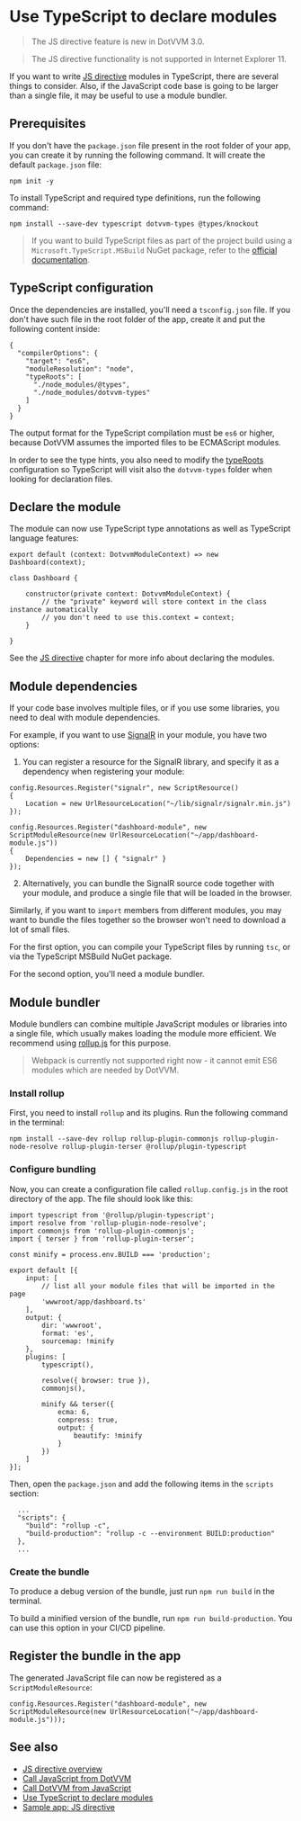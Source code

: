 # Use TypeScript to declare modules

> The JS directive feature is new in DotVVM 3.0. 

> The JS directive functionality is not supported in Internet Explorer 11. 

If you want to write [JS directive](overview) modules in TypeScript, there are several things to consider. Also, if the JavaScript code base is going to be larger than a single file, it may be useful to use a module bundler.

## Prerequisites

If you don't have the `package.json` file present in the root folder of your app, you can create it by running the following command. It will create the default `package.json` file:

```
npm init -y
```

To install TypeScript and required type definitions, run the following command:

```
npm install --save-dev typescript dotvvm-types @types/knockout
```

> If you want to build TypeScript files as part of the project build using a `Microsoft.TypeScript.MSBuild` NuGet package, refer to the [official documentation](https://www.typescriptlang.org/docs/handbook/integrating-with-build-tools.html#nuget).

## TypeScript configuration

Once the dependencies are installed, you'll need a `tsconfig.json` file. If you don't have such file in the root folder of the app, create it and put the following content inside:

```
{
  "compilerOptions": {
    "target": "es6",
    "moduleResolution": "node",
    "typeRoots": [
      "./node_modules/@types", 
      "./node_modules/dotvvm-types"
    ]
  }
}
```

The output format for the TypeScript compilation must be `es6` or higher, because DotVVM assumes the imported files to be ECMAScript modules. 

In order to see the type hints, you also need to modify the [typeRoots](https://www.typescriptlang.org/tsconfig#typeRoots) configuration so TypeScript will visit also the `dotvvm-types` folder when looking for declaration files.

## Declare the module

The module can now use TypeScript type annotations as well as TypeScript language features:

```JS
export default (context: DotvvmModuleContext) => new Dashboard(context);

class Dashboard {

    constructor(private context: DotvvmModuleContext) {
        // the "private" keyword will store context in the class instance automatically
        // you don't need to use this.context = context;
    }

}
```

See the [JS directive](overview) chapter for more info about declaring the modules.

## Module dependencies

If your code base involves multiple files, or if you use some libraries, you need to deal with module dependencies.

For example, if you want to use [SignalR](https://docs.microsoft.com/en-us/aspnet/core/signalr/introduction?view=aspnetcore-5.0) in your module, you have two options:

1. You can register a resource for the SignalR library, and specify it as a dependency when registering your module:

```CSHARP
config.Resources.Register("signalr", new ScriptResource()
{
    Location = new UrlResourceLocation("~/lib/signalr/signalr.min.js")
});

config.Resources.Register("dashboard-module", new ScriptModuleResource(new UrlResourceLocation("~/app/dashboard-module.js"))
{
    Dependencies = new [] { "signalr" }
});
```

2. Alternatively, you can bundle the SignalR source code together with your module, and produce a single file that will be loaded in the browser. 

Similarly, if you want to `import` members from different modules, you may want to bundle the files together so the browser won't need to download a lot of small files.

For the first option, you can compile your TypeScript files by running `tsc`, or via the TypeScript MSBuild NuGet package. 

For the second option, you'll need a module bundler. 

## Module bundler

Module bundlers can combine multiple JavaScript modules or libraries into a single file, which usually makes loading the module more efficient. We recommend using [rollup.js](https://rollupjs.org/guide/en/) for this purpose. 

> Webpack is currently not supported right now - it cannot emit ES6 modules which are needed by DotVVM.

### Install rollup

First, you need to install `rollup` and its plugins. Run the following command in the terminal:

```
npm install --save-dev rollup rollup-plugin-commonjs rollup-plugin-node-resolve rollup-plugin-terser @rollup/plugin-typescript
```

### Configure bundling

Now, you can create a configuration file called `rollup.config.js` in the root directory of the app. The file should look like this:

```JS
import typescript from '@rollup/plugin-typescript';
import resolve from 'rollup-plugin-node-resolve';
import commonjs from 'rollup-plugin-commonjs';
import { terser } from 'rollup-plugin-terser';

const minify = process.env.BUILD === 'production';

export default [{
    input: [
        // list all your module files that will be imported in the page
        'wwwroot/app/dashboard.ts'
    ],
    output: {
        dir: 'wwwroot',
        format: 'es',
        sourcemap: !minify
    },
    plugins: [
        typescript(),

        resolve({ browser: true }),
        commonjs(),

        minify && terser({
            ecma: 6,
            compress: true,
            output: {
                beautify: !minify
            }
        })
    ] 
}];
```

Then, open the `package.json` and add the following items in the `scripts` section:

```JS
  ...
  "scripts": {
    "build": "rollup -c",
    "build-production": "rollup -c --environment BUILD:production"
  },
  ...
```

### Create the bundle

To produce a debug version of the bundle, just run `npm run build` in the terminal. 

To build a minified version of the bundle, run `npm run build-production`. You can use this option in your CI/CD pipeline.

## Register the bundle in the app

The generated JavaScript file can now be registered as a `ScriptModuleResource`:

```CSHARP
config.Resources.Register("dashboard-module", new ScriptModuleResource(new UrlResourceLocation("~/app/dashboard-module.js")));
```

## See also

* [JS directive overview](overview)
* [Call JavaScript from DotVVM](call-js-from-dotvvm)
* [Call DotVVM from JavaScript](call-dotvvm-from-js)
* [Use TypeScript to declare modules](use-typescript-to-declare-modules)
* [Sample app: JS directive](https://github.com/riganti/dotvvm-samples-js-integration)


